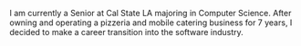 I am currently a Senior at Cal State LA  majoring in Computer Science.
After owning and operating a pizzeria and mobile catering business for 7 years, I decided to make a career transition into the software industry. 

<!---
juiceleft88/juiceleft88 is a ✨ special ✨ repository because its `README.md` (this file) appears on your GitHub profile.
You can click the Preview link to take a look at your changes.
--->
